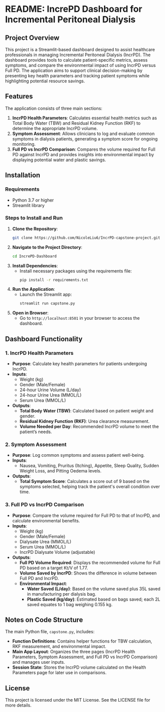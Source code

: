 
# README: IncrePD Dashboard for Incremental Peritoneal Dialysis

## Project Overview

This project is a Streamlit-based dashboard designed to assist healthcare professionals in managing Incremental Peritoneal Dialysis (IncrPD). The dashboard provides tools to calculate patient-specific metrics, assess symptoms, and compare the environmental impact of using IncrPD versus Full PD. The application aims to support clinical decision-making by presenting key health parameters and tracking patient symptoms while highlighting potential resource savings.

## Features

The application consists of three main sections:
1. **IncrPD Health Parameters**: Calculates essential health metrics such as Total Body Water (TBW) and Residual Kidney Function (RKF) to determine the appropriate IncrPD volume.
2. **Symptom Assessment**: Allows clinicians to log and evaluate common symptoms in dialysis patients, generating a symptom score for ongoing monitoring.
3. **Full PD vs IncrPD Comparison**: Compares the volume required for Full PD against IncrPD and provides insights into environmental impact by displaying potential water and plastic savings.

## Installation

### Requirements
- Python 3.7 or higher
- Streamlit library

### Steps to Install and Run
1. **Clone the Repository**:
   ```bash
   git clone https://github.com/NicoleLiu6/IncrPD-capstone-project.git
   ```
2. **Navigate to the Project Directory**:
   ```bash
   cd IncrePD-Dashboard
   ```
3. **Install Dependencies**:
   - Install necessary packages using the requirements file:
     ```bash
     pip install -r requirements.txt
     ```
4. **Run the Application**:
   - Launch the Streamlit app:
     ```bash
     streamlit run capstone.py
     ```
5. **Open in Browser**:
   - Go to `http://localhost:8501` in your browser to access the dashboard.

## Dashboard Functionality

### 1. IncrPD Health Parameters
   - **Purpose**: Calculate key health parameters for patients undergoing IncrPD.
   - **Inputs**:
     - Weight (kg)
     - Gender (Male/Female)
     - 24-hour Urine Volume (L/day)
     - 24-hour Urine Urea (MMOL/L)
     - Serum Urea (MMOL/L)
   - **Outputs**:
     - **Total Body Water (TBW)**: Calculated based on patient weight and gender.
     - **Residual Kidney Function (RKF)**: Urea clearance measurement.
     - **Volume Needed per Day**: Recommended IncrPD volume to meet the patient’s needs.

### 2. Symptom Assessment
   - **Purpose**: Log common symptoms and assess patient well-being.
   - **Inputs**:
     - Nausea, Vomiting, Pruritus (Itching), Appetite, Sleep Quality, Sudden Weight Loss, and Pitting Oedema levels.
   - **Outputs**:
     - **Total Symptom Score**: Calculates a score out of 9 based on the symptoms selected, helping track the patient's overall condition over time.

### 3. Full PD vs IncrPD Comparison
   - **Purpose**: Compare the volume required for Full PD to that of IncrPD, and calculate environmental benefits.
   - **Inputs**:
     - Weight (kg)
     - Gender (Male/Female)
     - Dialysate Urea (MMOL/L)
     - Serum Urea (MMOL/L)
     - IncrPD Dialysate Volume (adjustable)
   - **Outputs**:
     - **Full PD Volume Required**: Displays the recommended volume for Full PD based on a target Kt/V of 1.77.
     - **Volume Saved by IncrPD**: Shows the difference in volume between Full PD and IncrPD.
     - **Environmental Impact**:
       - **Water Saved (L/day)**: Based on the volume saved plus 35L saved in manufacturing per dialysis bag.
       - **Plastic Saved (kg/day)**: Estimated based on bags saved; each 2L saved equates to 1 bag weighing 0.155 kg.

## Notes on Code Structure

The main Python file, `capstone.py`, includes:
- **Function Definitions**: Contains helper functions for TBW calculation, RKF measurement, and environmental impact.
- **Main App Layout**: Organizes the three pages (IncrPD Health Parameters, Symptom Assessment, and Full PD vs IncrPD Comparison) and manages user inputs.
- **Session State**: Stores the IncrPD volume calculated on the Health Parameters page for later use in comparisons.

## License

This project is licensed under the MIT License. See the LICENSE file for more details.
